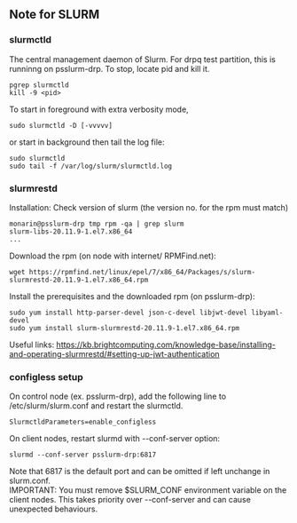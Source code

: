 ## Note for SLURM

### slurmctld 
The central management daemon of Slurm. For drpq test partition, this is runninng on psslurm-drp. 
To stop, locate pid and kill it.
```
pgrep slurmctld
kill -9 <pid>
```
To start in foreground with extra verbosity mode, 
```
sudo slurmctld -D [-vvvvv] 
```
or start in background then tail the log file:
```
sudo slurmctld
sudo tail -f /var/log/slurm/slurmctld.log 
```

### slurmrestd
Installation:
Check version of slurm (the version no. for the rpm must match)
```
monarin@psslurm-drp tmp rpm -qa | grep slurm
slurm-libs-20.11.9-1.el7.x86_64
...
```
Download the rpm (on node with internet/ RPMFind.net):
```
wget https://rpmfind.net/linux/epel/7/x86_64/Packages/s/slurm-slurmrestd-20.11.9-1.el7.x86_64.rpm
```
Install the prerequisites and the downloaded rpm (on psslurm-drp):
```
sudo yum install http-parser-devel json-c-devel libjwt-devel libyaml-devel
sudo yum install slurm-slurmrestd-20.11.9-1.el7.x86_64.rpm
```
Useful links:
https://kb.brightcomputing.com/knowledge-base/installing-and-operating-slurmrestd/#setting-up-jwt-authentication

### configless setup
On control node (ex. psslurm-drp), add the following line to /etc/slurm/slurm.conf and restart the slurmctld.
```
SlurmctldParameters=enable_configless
```
On client nodes, restart slurmd with --conf-server option:
```
slurmd --conf-server psslurm-drp:6817
```
Note that 6817 is the default port and can be omitted if left unchange in slurm.conf.  
IMPORTANT: You must remove $SLURM_CONF environment variable on the client nodes. This takes priority over --conf-server and can
cause unexpected behaviours.



